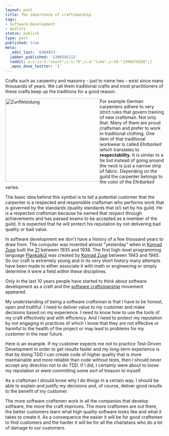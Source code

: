```yaml
---
layout: post
title: The importance of craftsmanship
tags:
- Software-Development
- quality
status: publish
type: post
published: true
meta:
  _edit_last: '6384953'
  jabber_published: '1306545112'
  reddit: a:2:{s:5:"count";s:1:"0";s:4:"time";s:10:"1306670280";}
  _wpas_done_twitter: '1'
---
```

Crafts such as carpentry and masonry - just to name two - exist since many thousands of years. We call them traditional crafts and most practitioners of these crafts keep up the traditions for a good reason. 

<a href="http://www.mittelbayerische.de/index.cfm?pid=10070&amp;pk=427722&amp;p=1"><img src="http://stephanschwab.files.wordpress.com/2011/05/zunftkleidung.png" alt="Zunftkleidung" title="Zunftkleidung.png" border="0" width="300" height="263" style="float:left;" /></a>

For example German carpenters adhere to very strict rules that govern training of new craftsman. Not only that. Many of them are proud craftsman and prefer to work in traditional clothing. One item of that traditional workwear is called <em>Ehrbarkeit</em> which translates to <strong>respectability</strong>. It is similar to a tie but instead of going around the neck is just a narrow strip of fabric. Depending on the guild the carpenter belongs to the color of the <em>Ehrbarkeit</em> varies.

The basic idea behind this symbol is to tell a potential customer that the carpenter is a respected and responsible craftsman who performs work that is governed by the standards (quality standards that is!) set by his guild. He is a respected craftsman because he earned that respect through achievements and has passed exams to be accepted as a member of the guild. It is expected that he will protect his reputation by not delivering bad quality or bad value.

In software development we don't have a history of a few thousand years to draw from. The computer was invented almost "yesterday" when in <a href="http://en.wikipedia.org/wiki/Konrad_Zuse">Konrad Zuse</a> built the <a href="http://en.wikipedia.org/wiki/Z1_(computer)">Z1</a> between 1935 and 1938. The first high-level programming language <a href="http://en.wikipedia.org/wiki/Plankalkül">Plankalkül</a> was created by <a href="http://en.wikipedia.org/wiki/Konrad_Zuse">Konrad Zuse</a> between 1943 and 1945. So our craft is extremely young and in its very short history many attempts have been made to either associate it with math or engineering or simply determine it were a field within these disciplines.

Only in the last 10 years people have started to think about software development as a craft and the <a href="http://en.wikipedia.org/wiki/Software_craftsmanship">software craftsmanship</a> movement appeared.

My understanding of being a software craftsman is that I have to be honest, open and truthful. I need to deliver value to my customer and make decisions based on my experience. I need to know how to use the tools of my craft effectively and with efficiency. And I need to protect my reputation by not engaging in practices of which I know that they are not effective or harmful to the health of the project or may lead to problems for my customer in the near future.

Here is an example. If my customer expects me not to practice Test-Driven Development in order to get results faster and my long-term experience is that by doing TDD I can create code of higher quality that is more maintainable and more reliable than code without tests, then I should never accept any direction not to do TDD. If I did, I certainly were about to loose my reputation or were committing some sort of treason to myself.

As a craftsman I should know why I do things in a certain way. I should be able to explain and justify my decisions and, of course, deliver good results to the benefit of my customer.

The more software craftsmen work in all the companies that develop software, the more the craft improves. The more craftsmen are out there, the better customers learn what high quality software looks like and what it takes to create it. As a consequence the easier it will be for good craftsmen to find customers and the harder it will be for all the charlatans who do a lot of damage to our customers.
